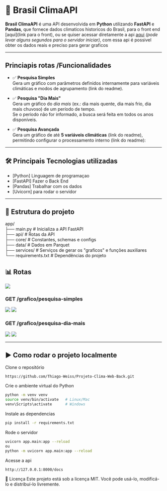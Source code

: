 # 📍 Brasil ClimaAPI

**Brasil ClimaAPI** é uma API desenvolvida em **Python** utilizando **FastAPI** e **Pandas**, que fornece dados climaticos historicos do Brasil, para o front end [aqui](link para o front), ou se quiser acessar diretamente a api [aqui](https://projeto-clima-web-back.onrender.com/docs) *(pode levar alguns segundos para o servidor iniciar)*, com essa api é possivel obter os dados reais e preciso para gerar graficos


---

## Princiapis rotas /Funcionalidades

- ✅ **Pesquisa Simples**  
  Gera um gráfico com parâmetros definidos internamente para variáveis climáticas e modos de agrupamento (link do readme).
  
- ✅ **Pesquisa "Dia Mais"**  
  Gera um gráfico do *dia mais* (ex.: dia mais quente, dia mais frio, dia mais chuvoso) de um período de tempo.  
  Se o período não for informado, a busca será feita em todos os anos disponíveis.

- ✅ **Pesquisa Avançada**  
  Gera um gráfico de até **5 variáveis climáticas** (link do readme), permitindo configurar o processamento interno (link do readme): 


---

## 🛠️ Principais Tecnologias utilizadas

- [Python] Linguagem de programaçao
- [FastAPI] Fazer o Back End
- [Pandas] Trabalhar com os dados
- [Uvicorn] para rodar o servidor

---

## 📂 Estrutura do projeto
app/  
├── main.py # Inicializa a API FastAPI  
├── api/ # Rotas da API  
├── core/ # Constantes, schemas e configs  
├── data/ # Dados em Parquet  
├── services/ # Serviços de gerar os "graficos" e funções auxiliares  
└── requirements.txt # Dependências do projeto  


## 📊 Rotas
![](img/docs.png)

### GET /grafico/pesquisa-simples
![](img/pesquisa_simples.png) ![](img/pesquisa_simples_resposta.png)

### GET /grafico/pesquisa-dia-mais
![](img/pesquisa_dia_mais.png) ![](img/pesquisa_dia_mais_resposta.png)


---

## ▶️ Como rodar o projeto localmente

Clone o repositório
```bash
https://github.com/Thiago-Weiss/Projeto-Clima-Web-Back.git
```
Crie o ambiente virtual do Python
```bash
python -m venv venv
source venv/bin/activate   # Linux/Mac
venv\Scripts\activate      # Windows
```
Instale as dependencias
```bash
pip install -r requirements.txt
```
Rode o servidor
```bash
uvicorn app.main:app --reload
ou
python -m uvicorn app.main:app --reload
```
Acesse a api
```bash
http://127.0.0.1:8000/docs
```



📜 Licença
Este projeto está sob a licença MIT. Você pode usá-lo, modificá-lo e distribuí-lo livremente.

